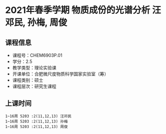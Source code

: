 # 2021年春季学期 物质成份的光谱分析 汪邓民, 孙梅, 周俊






## 课程信息

- 课程号：CHEM6903P.01
- 学分：2.5
- 教学类型：理论实验课
- 开课单位：合肥微尺度物质科学国家实验室（筹）
- 课程类别：硕士
- 课程层次：研究生课程

## 上课时间

```
1~16周 5203 :2(11,12,13) 汪邓民
1~16周 5203 :2(11,12,13) 孙梅
1~16周 5203 :2(11,12,13) 周俊
```

